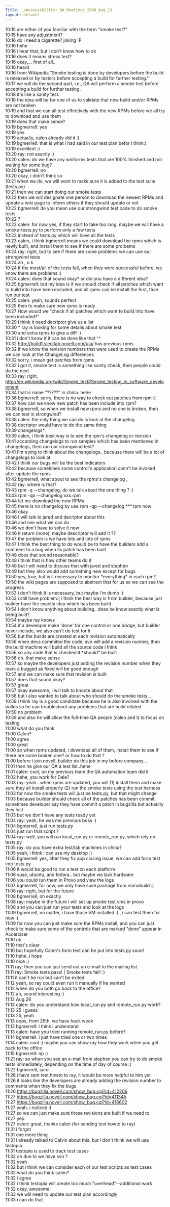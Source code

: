 ```yaml
---
Title: ./Accessibility:_QA_Meetings_2008_Aug_13
layout: default
---
```


10:15 <bgmerrell> are either of you familiar with the term "smoke
test?"\
10:15 <calen> have any adjustment?\
10:16 <ray> do i need a cigarette? joking :P\
10:16 <bgmerrell> hehe\
10:16 <calen> i hear that, but i don't know how to do\
10:16 <ray> does it means stress test?\
10:16 <bgmerrell> okay,... first of all..\
10:16 <calen> heard\
10:16 <bgmerrell> from Wikipedia "Smoke testing is done by developers
before the build is released or by testers before accepting a build for
further testing."\
10:17 <bgmerrell> we will do the second part, i.e., QA will perform a
smoke test before accepting a build for further testing.\
10:18 <bgmerrell> it's like a sanity test.\
10:18 <bgmerrell> the idea will be for one of us to validate that new
build and/or RPMs are not broken\
10:19 <bgmerrell> and that we can all test effectively with the new RPMs
before we all try to download and use them\
10:19 <bgmerrell> does that make sense?\
10:19 <calen> bgmerrell: yes\
10:19 <ray> yes\
10:19 <ray> actually, calen already did it :)\
10:19 <calen> bgmerrell: that is what i had said in our test plan befor
i think:)\
10:19 <bgmerrell> excellent :)\
10:20 <calen> ray: not exactly :)\
10:20 <bgmerrell> calen: do we have any winforms tests that are 100%
finished and not waiting for some bug?\
10:20 <calen> bgmerrell: no\
10:20 <bgmerrell> okay, i didn't think so\
10:21 <bgmerrell> when we do, we will want to make sure it is added to
the test suite (tests.py)\
10:21 <bgmerrell> then we can start doing our smoke tests\
10:22 <bgmerrell> then we will designate one person to download the
newest RPMs and update a wiki page to inform others if they should
update or not\
10:22 <calen> bgmerrell: do you mean use our strongwind test code to do
smoke tests\
10:22 <calen> ?\
10:23 <bgmerrell> calen: for now yes, if they start to take too long,
maybe we will have a smoke-tests.py to perform only a few tests\
10:23 <bgmerrell> instead of tests.py which will have all the tests\
10:23 <ray> calen, i think bgmerrell means we could download the rpms
which is newly built, and install them to see if there are some
prolbems\
10:24 <bgmerrell> ray: right, but to see if there are some problems we
can use our strongwind tests\
10:24 <ray> ah , o k\
10:24 <bgmerrell> if the most/all of the tests fail, when they were
successful before, we know there are problems :)\
10:24 <bgmerrell> calen: does that sound okay? or did you have a
different idea?\
10:25 <calen> bgmerrell: but my idea is if we should check if all
patches which <decriptor> want to build into have been included, and all
rpms can be install the first, than run our test\
10:25 <bgmerrell> calen: yeah, sounds perfect\
10:25 <calen> then to make sure new rpms is ready\
10:27 <bgmerrell> How would we "check if all patches which <decriptor>
want to build into have been included?"\
10:29 <calen> i think it need decriptor give us a list\
10:30 \* ray is looking for some details about smoke test\
10:30 <calen> and extra rpms to give a diff :)\
10:31 <calen> i don't know if it can be done like that \^\^\
10:32 <bgmerrell> <http://build1.sled.lab.novell.com/uia/> has previous
rpms\
10:32 <bgmerrell> if we know the revision numbers that were used to
create the RPMs we can look at the ChangeLog differences\
10:32 <calen> sorry, i mean get patches from rpms\
10:32 <ray> i got it, smoke test is something like sanity check, then
people could do the next\
10:33 <bgmerrell> ray: right,
<http://en.wikipedia.org/wiki/Smoke_test#Smoke_testing_in_software_development>\
10:34 <calen> that is name "?????" in china. hehe\
10:36 <calen> bgmerrell: sorry, there is no way to check out patches
from rpm :(\
10:37 <calen> how can we know new patch has been include into rpm?\
10:38 <ray> bgmerrell, so when we install new rpms and no one is broken,
then we can test in strongwind?\
10:38 <bgmerrell> calen: the only thing we can do is look at the
changelog\
10:38 <bgmerrell> decriptor would have to do the same thing\
10:39 <bgmerrell> changelogs\*\
10:39 <ray> calen, i think best way is to see the rpm's changelog or
revision\
10:41 <calen> according changelogs to run samples which has been
mentioned in changelogs, then run our strongwind test?\
10:41 <bgmerrell> i'm trying to think about the changelogs.. because
there will be a lot of changelogs to look at\
10:42 <bgmerrell> i think our bugs will be the best indicators\
10:42 <calen> because sometimes some control's application cann't be
invoked after update the rpms\
10:42 <ray> bgmerrell, what about to see the rpms's changelog ,\
10:42 <bgmerrell> ray: where is that?\
10:43 <ray> rpm -q --changelog, do we talk about the one thing ? :)\
10:43 <ray> rpm -qp --changelog xxx.rpm\
10:44 <bgmerrell> let me download the new RPMs\
10:45 <calen> there is no changelog by use rpm -qp --changelog
\*\*\*.rpm now\
10:46 <bgmerrell> okay\
10:46 <bgmerrell> I will talk to jared and decriptor about this\
10:46 <bgmerrell> and see what we can do\
10:46 <bgmerrell> we don't have to solve it now\
10:46 <calen> it return (none), maybe descriptor will add it ??\
10:47 <bgmerrell> the problem is we have lots and lots of rpms\
10:47 <bgmerrell> I think the best thing to do would be to have the
builders add a comment to a bug when its patch has been built\
10:48 <bgmerrell> does that sound reasonable?\
10:48 <bgmerrell> i think that is how other teams do it\
10:48 <bgmerrell> but i will need to discuss that with jared and
stephen\
10:49 <calen> but they also would add something new except for bugs\
10:50 <bgmerrell> yes, true, but is it necessary to monitor
\*everything\* in each rpm?\
10:50 <bgmerrell> the wiki pages are supposed to abstract that for us so
we can see the progress\
10:53 <bgmerrell> i don't think it is necessary, but maybe i'm dumb :)\
10:53 <calen> i still have problem:( i think the best way is from
builder, because just builder have the exactly idea which has been
build\
10:54 <bgmerrell> i don't know anything about building.. does he know
exactly what is being built?\
10:54 <bgmerrell> maybe ray knows\
10:54 <calen> if a developer make 'done' for one control or one bridge,
but builder never include, we also can't do test for it\
10:56 <bgmerrell> but the builds are created at each revision
automatically\
10:56 <ray> when devs commited the code, svn will add a revision number,
then the build machine will build all the source code i think\
10:56 <bgmerrell> so any code that is checked it \*should\* be built\
10:56 <calen> oh..that make sense\
10:57 <bgmerrell> so maybe the developers just adding the revision
number when they mark a bugged as fixed will be good enough\
10:57 <bgmerrell> and we can make sure that revision is built\
10:57 <bgmerrell> does that sound okay?\
10:57 <calen> great\
10:57 <bgmerrell> okay awesome, i will talk to knocte about that\
10:58 <bgmerrell> but i also wanted to talk about who should do the
smoke tests...\
10:59 <bgmerrell> i think ray is a good candidate because he is also
involved with the builds so he can troubleshoot any problems that are
build related\
10:59 <ray> no problem\
10:59 <bgmerrell> and also he will allow the full-time QA people (calen
and I) to focus on testing\
11:00 <bgmerrell> what do you think\
11:00 <bgmerrell> Calen?\
11:00 <calen> agree\
11:00 <bgmerrell> great\
11:00 <ray> so when rpms updated, i download all of them, install them
to see if there are some broken one? or how to do that ?\
11:00 <calen> before i join novell, builder do this job in my before
company...\
11:01 <calen> then he give our QA a test list..hehe\
11:01 <bgmerrell> calen: cool, on my previous team the QA automation
team did it\
11:02 <ray> hehe, you work for Dale?\
11:03 <bgmerrell> ray: yeah.. when rpms are updated, you will (1)
install them and make sure they all install properly (2) run the smoke
tests using the test harness\
11:03 <bgmerrell> for now the smoke tests will just be tests.py, but
that might change\
11:03 <calen> because builder should check all of the patches has been
commit. sometimes developer say they have commit a patch in bugzilla but
actuality they lost\
11:03 <bgmerrell> but we don't have any tests ready yet\
11:04 <bgmerrell> ray: yeah, he was me previous boss :)\
11:04 <ray> bgmerrell, just run tests.py\
11:04 <ray> just run that script ?\
11:04 <bgmerrell> ray: well, you will run local\_run.py or
remote\_run.py, which rely on tests.py\
11:05 <bgmerrell> ray: do you have extra test/lab machines in china?\
11:05 <ray> yeah, i think i can use my desktop :)\
11:05 <calen> bgmerrell: yes, after they fix app closing issue, we can
add form test into tests.py\
11:06 <bgmerrell> it would be good to run a test on each platform\
11:06 <bgmerrell> suse, ubuntu, and fedora.. but maybe we lack hardware\
11:06 <bgmerrell> you could run them in Provo and view the logs\
11:07 <ray> bgmerrell, for now, we only have suse package from monobuild
:)\
11:08 <bgmerrell> ray: right, but for the future\
11:08 <ray> bgmerrell, oh exactly\
11:08 <bgmerrell> ray: maybe in the future i will set up smoke test vms
in provo\
11:08 <bgmerrell> and you can just run your tests and look at the logs\
11:09 <ray> bgmerrell, no matter, i have those VM installed :) , i can
test them for now :)\
11:09 <bgmerrell> for now you can just make sure the RPMs install, and
you can just check to make sure some of the controls that are marked
"done" appear in Accerciser\
11:10 <ray> ok\
11:10 <ray> that's clear\
11:10 <bgmerrell> but hopefully Calen's form test can be put into
tests.py soon!\
11:10 <calen> hehe..i hope\
11:10 <ray> nice :)\
11:11 <bgmerrell> ray: then you can just send out an e-mail to the
mailing list\
11:11 <bgmerrell> ray: Smoke tests pass! | Smoke tests fail! :)\
11:11 <calen> it can't be run but can't be exited\
11:12 <bgmerrell> yeah, so ray could even run it manually if he wanted\
11:12 <bgmerrell> when do you both go back to the office?\
11:12 <ray> ah, sound interesting :)\
11:12 <calen> Aug.26\
11:13 <bgmerrell> calen: do you understand how local\_run.py and
remote\_run.py work?\
11:13 <ray> 25 i guess\
11:13 <calen> 25, yeah\
11:13 <ray> oops, from 25th, we have hack week\
11:13 <calen> bgmerrell: i think i understand\
11:13 <bgmerrell> calen: have you tried running remote\_run.py before?\
11:14 <calen> bgmerrell: i just have tried one or two times\
11:14 <bgmerrell> calen: cool :) maybe you can show ray how they work
when you get back to the office\
11:15 <calen> bgmerrell: np :)\
11:21 <bgmerrell> ray: so when you see an e-mail from stephen you can
try to do smoke tests immediately, depending on the time of day of
course :)\
11:22 <ray> bgmerrell, sure\
11:26 <calen> i have sent test howto to ray, it would be more helpful to
him yet\
11:26 <bgmerrell> it looks like the developers are already adding the
revision number to comments when they fix the bugs\
11:26 <bgmerrell> <https://bugzilla.novell.com/show_bug.cgi?id=412206>\
11:27 <bgmerrell> <https://bugzilla.novell.com/show_bug.cgi?id=411345>\
11:27 <bgmerrell> <https://bugzilla.novell.com/show_bug.cgi?id=416602>\
11:27 <calen> yeah..i noticed it\
11:27 <bgmerrell> so we can just make sure those revisions are built if
we need to\
11:27 <ray> yep\
11:27 <bgmerrell> calen: great, thanks calen (for sending test howto to
ray)\
11:31 <bgmerrell> i forgot\
11:31 <bgmerrell> one more thing\
11:31 <bgmerrell> i already talked to Calvin about this, but i don't
think we will use testopia\
11:31 <bgmerrell> testopia is used to track test cases\
11:32 <ray> oh due to we have svn ?\
11:32 <calen> yeah\
11:32 <bgmerrell> but i think we can consider each of our test scripts
as test cases\
11:32 <bgmerrell> what do you think calen?\
11:32 <calen> i agree\
11:32 <bgmerrell> i think testopia will create too much
"overhead"--additional work\
11:32 <bgmerrell> okay, awesome.\
11:33 <bgmerrell> we will need to update our test plan accordingly\
11:33 <bgmerrell> i can do that
